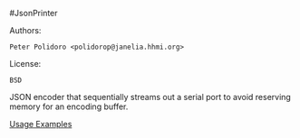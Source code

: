 #JsonPrinter

Authors:

    Peter Polidoro <polidorop@janelia.hhmi.org>

License:

    BSD


JSON encoder that sequentially streams out a serial port to avoid
reserving memory for an encoding buffer.

[Usage Examples](./examples)

